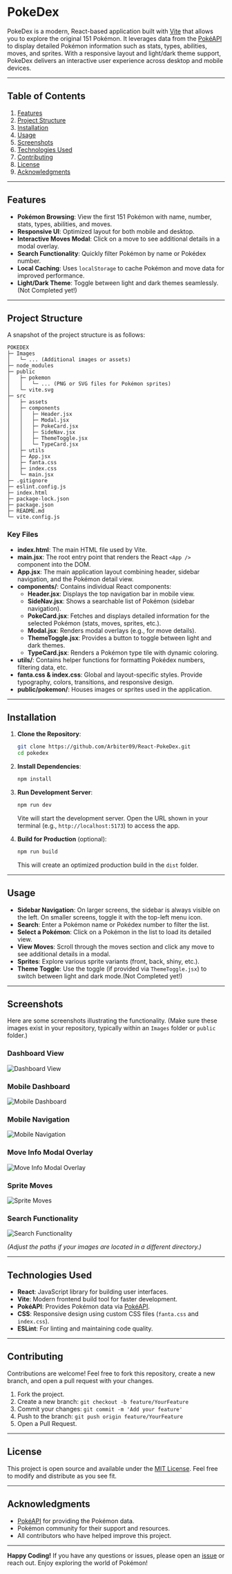 # PokeDex

PokeDex is a modern, React-based application built with [Vite](https://vitejs.dev/) that allows you to explore the original 151 Pokémon. It leverages data from the [PokéAPI](https://pokeapi.co/) to display detailed Pokémon information such as stats, types, abilities, moves, and sprites. With a responsive layout and light/dark theme support, PokeDex delivers an interactive user experience across desktop and mobile devices.

---

## Table of Contents

1. [Features](#features)
2. [Project Structure](#project-structure)
3. [Installation](#installation)
4. [Usage](#usage)
5. [Screenshots](#screenshots)
6. [Technologies Used](#technologies-used)
7. [Contributing](#contributing)
8. [License](#license)
9. [Acknowledgments](#acknowledgments)

---

## Features

- **Pokémon Browsing**: View the first 151 Pokémon with name, number, stats, types, abilities, and moves.
- **Responsive UI**: Optimized layout for both mobile and desktop.
- **Interactive Moves Modal**: Click on a move to see additional details in a modal overlay.
- **Search Functionality**: Quickly filter Pokémon by name or Pokédex number.
- **Local Caching**: Uses `localStorage` to cache Pokémon and move data for improved performance.
- **Light/Dark Theme**: Toggle between light and dark themes seamlessly.(Not Completed yet!)

---

## Project Structure

A snapshot of the project structure is as follows:

```
POKEDEX
├─ Images
│   └─ ... (Additional images or assets)
├─ node_modules
├─ public
│   ├─ pokemon
│   │   └─ ... (PNG or SVG files for Pokémon sprites)
│   └─ vite.svg
├─ src
│   ├─ assets
│   ├─ components
│   │   ├─ Header.jsx
│   │   ├─ Modal.jsx
│   │   ├─ PokeCard.jsx
│   │   ├─ SideNav.jsx
│   │   ├─ ThemeToggle.jsx
│   │   └─ TypeCard.jsx
│   ├─ utils
│   ├─ App.jsx
│   ├─ fanta.css
│   ├─ index.css
│   └─ main.jsx
├─ .gitignore
├─ eslint.config.js
├─ index.html
├─ package-lock.json
├─ package.json
├─ README.md
└─ vite.config.js
```

### Key Files

- **index.html**: The main HTML file used by Vite.
- **main.jsx**: The root entry point that renders the React `<App />` component into the DOM.
- **App.jsx**: The main application layout combining header, sidebar navigation, and the Pokémon detail view.
- **components/**: Contains individual React components:
  - **Header.jsx**: Displays the top navigation bar in mobile view.
  - **SideNav.jsx**: Shows a searchable list of Pokémon (sidebar navigation).
  - **PokeCard.jsx**: Fetches and displays detailed information for the selected Pokémon (stats, moves, sprites, etc.).
  - **Modal.jsx**: Renders modal overlays (e.g., for move details).
  - **ThemeToggle.jsx**: Provides a button to toggle between light and dark themes.
  - **TypeCard.jsx**: Renders a Pokémon type tile with dynamic coloring.
- **utils/**: Contains helper functions for formatting Pokédex numbers, filtering data, etc.
- **fanta.css & index.css**: Global and layout-specific styles. Provide typography, colors, transitions, and responsive design.
- **public/pokemon/**: Houses images or sprites used in the application.

---

## Installation

1. **Clone the Repository**:

   ```bash
   git clone https://github.com/Arbiter09/React-PokeDex.git
   cd pokedex
   ```

2. **Install Dependencies**:

   ```bash
   npm install
   ```

3. **Run Development Server**:

   ```bash
   npm run dev
   ```

   Vite will start the development server. Open the URL shown in your terminal (e.g., `http://localhost:5173`) to access the app.

4. **Build for Production** (optional):

   ```bash
   npm run build
   ```

   This will create an optimized production build in the `dist` folder.

---

## Usage

- **Sidebar Navigation**: On larger screens, the sidebar is always visible on the left. On smaller screens, toggle it with the top-left menu icon.
- **Search**: Enter a Pokémon name or Pokédex number to filter the list.
- **Select a Pokémon**: Click on a Pokémon in the list to load its detailed view.
- **View Moves**: Scroll through the moves section and click any move to see additional details in a modal.
- **Sprites**: Explore various sprite variants (front, back, shiny, etc.).
- **Theme Toggle**: Use the toggle (if provided via `ThemeToggle.jsx`) to switch between light and dark mode.(Not Completed yet!)

---

## Screenshots

Here are some screenshots illustrating the functionality. (Make sure these images exist in your repository, typically within an `Images` folder or `public` folder.)

### Dashboard View

![Dashboard View](./Images/DashBoard.png)

### Mobile Dashboard

![Mobile Dashboard](./Images/Mobile_Dashboard.png)

### Mobile Navigation

![Mobile Navigation](./Images/Mobile_Nav.png)

### Move Info Modal Overlay

![Move Info Modal Overlay](./Images/Move_Info_Modal_Overlay.png)

### Sprite Moves

![Sprite Moves](./Images/Sprite_Moves.png)

### Search Functionality

![Search Functionality](./Images/Search_Functionality.png)

_(Adjust the paths if your images are located in a different directory.)_

---

## Technologies Used

- **React**: JavaScript library for building user interfaces.
- **Vite**: Modern frontend build tool for faster development.
- **PokéAPI**: Provides Pokémon data via [PokéAPI](https://pokeapi.co/).
- **CSS**: Responsive design using custom CSS files (`fanta.css` and `index.css`).
- **ESLint**: For linting and maintaining code quality.

---

## Contributing

Contributions are welcome! Feel free to fork this repository, create a new branch, and open a pull request with your changes.

1. Fork the project.
2. Create a new branch: `git checkout -b feature/YourFeature`
3. Commit your changes: `git commit -m 'Add your feature'`
4. Push to the branch: `git push origin feature/YourFeature`
5. Open a Pull Request.

---

## License

This project is open source and available under the [MIT License](LICENSE). Feel free to modify and distribute as you see fit.

---

## Acknowledgments

- [PokéAPI](https://pokeapi.co/) for providing the Pokémon data.
- Pokémon community for their support and resources.
- All contributors who have helped improve this project.

---

**Happy Coding!** If you have any questions or issues, please open an [issue](https://github.com/your-username/pokedex/issues) or reach out. Enjoy exploring the world of Pokémon!
